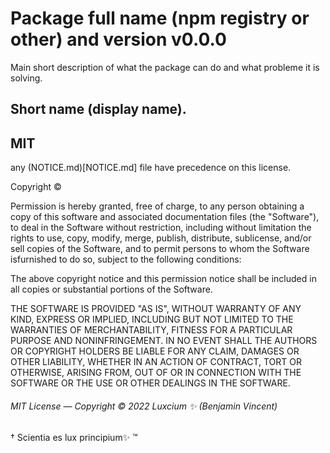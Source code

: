 # Package full name (npm registry or other) and version v0.0.0

Main short description of what the package can do and what probleme it is solving.

## Short name (display name).




## MIT

any (NOTICE.md)[NOTICE.md] file have precedence on this license.

Copyright © <year> <copyright holders>

Permission is hereby granted, free of charge, to any person obtaining
a copy of this software and associated documentation files
(the "Software"), to deal in the Software without restriction,
including without limitation the rights to use, copy, modify, merge,
publish, distribute, sublicense, and/or sell copies of the Software,
and to permit persons to whom the Software isfurnished to do so,
subject to the following conditions:

The above copyright notice and this permission notice shall be
included in all copies or substantial portions of the Software.

THE SOFTWARE IS PROVIDED "AS IS", WITHOUT WARRANTY OF ANY KIND,
EXPRESS OR IMPLIED, INCLUDING BUT NOT LIMITED TO THE WARRANTIES OF
MERCHANTABILITY, FITNESS FOR A PARTICULAR PURPOSE AND
NONINFRINGEMENT. IN NO EVENT SHALL THE AUTHORS OR COPYRIGHT HOLDERS
BE LIABLE FOR ANY CLAIM, DAMAGES OR OTHER LIABILITY, WHETHER IN AN
ACTION OF CONTRACT, TORT OR OTHERWISE, ARISING FROM, OUT OF OR IN
CONNECTION WITH THE SOFTWARE OR THE USE OR OTHER DEALINGS IN THE
SOFTWARE.

###### MIT License ― Copyright © 2022 Luxcium ✨ (Benjamin Vincent)


<!-- Your brand statment -->
† Scientia es lux principium✨ ™

